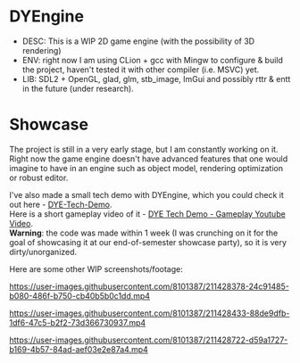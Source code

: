 # DYEngine
- DESC: This is a WIP 2D game engine (with the possibility of 3D rendering)
- ENV: right now I am using CLion + gcc with Mingw to configure & build the project, haven't tested it with other compiler (i.e. MSVC) yet.  
- LIB: SDL2 + OpenGL, glad, glm, stb_image, ImGui and possibly rttr & entt in the future (under research).

# Showcase
The project is still in a very early stage, but I am constantly working on it. 
Right now the game engine doesn't have advanced features that one would imagine to have in an engine such as object model, rendering optimization or robust editor.

I've also made a small tech demo with DYEngine, which you could check it out here - [DYE-Tech-Demo](https://github.com/ta-david-yu/DYE-Tech-Demo).   
Here is a short gameplay video of it - [DYE Tech Demo - Gameplay Youtube Video](https://youtu.be/0tD2ZouCuN4).  
**Warning**: the code was made within 1 week (I was crunching on it for the goal of showcasing it at our end-of-semester showcase party), so it is very dirty/unorganized. 

Here are some other WIP screenshots/footage:

https://user-images.githubusercontent.com/8101387/211428378-24c91485-b080-486f-b750-cb40b5b0c1dd.mp4

https://user-images.githubusercontent.com/8101387/211428433-88de9dfb-1df6-47c5-b2f2-73d366730937.mp4

https://user-images.githubusercontent.com/8101387/211428722-d59a1727-b169-4b57-84ad-aef03e2e87a4.mp4
